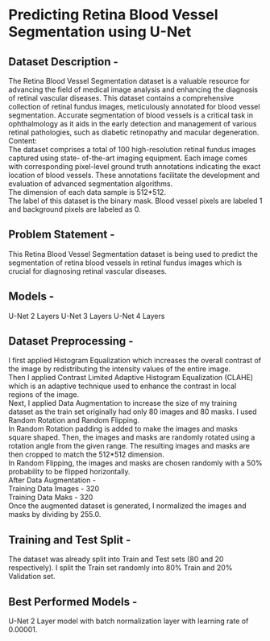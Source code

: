 # Predicting Retina Blood Vessel Segmentation using U-Net

## Dataset Description - 

The Retina Blood Vessel Segmentation dataset is a valuable resource for advancing the field
of medical image analysis and enhancing the diagnosis of retinal vascular diseases. This
dataset contains a comprehensive collection of retinal fundus images, meticulously annotated
for blood vessel segmentation. Accurate segmentation of blood vessels is a critical task in
ophthalmology as it aids in the early detection and management of various retinal
pathologies, such as diabetic retinopathy and macular degeneration.  
Content:  
The dataset comprises a total of 100 high-resolution retinal fundus images captured using state-
of-the-art imaging equipment. Each image comes with corresponding pixel-level ground truth
annotations indicating the exact location of blood vessels. These annotations facilitate the
development and evaluation of advanced segmentation algorithms.  
The dimension of each data sample is 512*512.  
The label of this dataset is the binary mask. Blood vessel pixels are labeled
1 and background pixels are labeled as 0.  

## Problem Statement -

This Retina Blood Vessel Segmentation dataset is being used to predict the
segmentation of retina blood vessels in retinal fundus images which is crucial for
diagnosing retinal vascular diseases.  

## Models -

U-Net 2 Layers
U-Net 3 Layers
U-Net 4 Layers

## Dataset Preprocessing -

I first applied Histogram Equalization which increases the overall contrast of
the image by redistributing the intensity values of the entire image.  
Then I applied Contrast Limited Adaptive Histogram Equalization (CLAHE) which is an
adaptive technique used to enhance the contrast in local regions of the image.  
Next, I applied Data Augmentation to increase the size of my training dataset as the train
set originally had only 80 images and 80 masks. I used Random Rotation and Random
Flipping.  
In Random Rotation padding is added to make the images and masks square shaped.
Then, the images and masks are randomly rotated using a rotation angle from the given
range. The resulting images and masks are then cropped to match the 512*512
dimension.  
In Random Flipping, the images and masks are chosen randomly with a 50% probability
to be flipped horizontally.  
After Data Augmentation -  
Training Data Images - 320  
Training Data Maks - 320  
Once the augmented dataset is generated, I normalized the images and masks by
dividing by 255.0.  

## Training and Test Split -

The dataset was already split into Train and Test sets (80 and 20 respectively).
I split the Train set randomly into 80% Train and 20% Validation set.  

## Best Performed Models -

U-Net 2 Layer model with batch normalization layer with learning rate of 0.00001.
